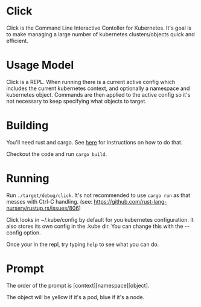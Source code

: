 # Click

Click is the Command Line Interactive Contoller for Kubernetes.  It's
goal is to make managing a large number of kubernetes clusters/objects
quick and efficient.

# Usage Model
Click is a REPL.  When running there is a current active config which
includes the current kubernetes context, and optionally a namespace
and kubernetes object.  Commands are then applied to the active config
so it's not necessary to keep specifying what objects to target.

# Building
You'll need rust and cargo.  See [here](http://doc.crates.io/) for
instructions on how to do that.

Checkout the code and run `cargo build`.

# Running
Run `./target/debug/click`.  It's not recommended to use `cargo run`
as that messes with Ctrl-C handling. (see:
https://github.com/rust-lang-nursery/rustup.rs/issues/806)

Click looks in ~/.kube/config by default for you kubernetes
configuration.  It also stores its own config in the .kube dir.  You
can change this with the --config option.

Once your in the repl, try typing `help` to see what you can do.

# Prompt
The order of the prompt is \[context\]\[namespace\]\[object\].

The object will be yellow if it's a pod, blue if it's a node.
